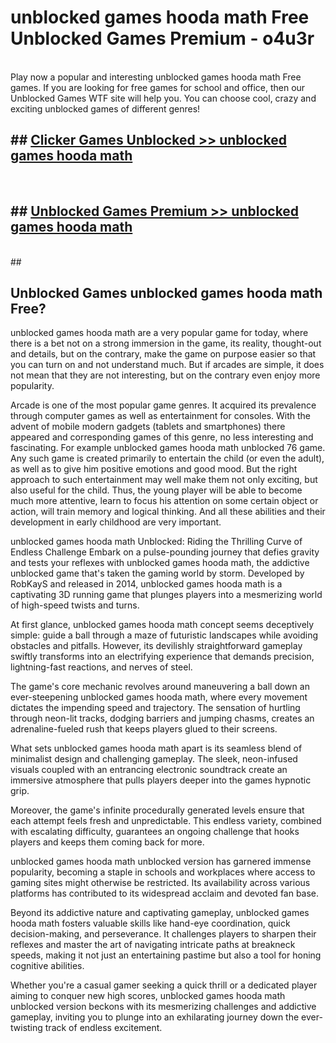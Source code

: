 # unblocked games hooda math Free Unblocked Games Premium - o4u3r <br>
<br>
Play now a popular and interesting unblocked games hooda math Free games. If you are looking for free games for school and office, then our Unblocked Games WTF site will help you. You can choose cool, crazy and exciting unblocked games of different genres!


## ##  [Clicker Games Unblocked >> unblocked games hooda math](http://freeplayer.one?title=unblocked_games_hooda_math&ref=M1)
  <br>

##  ## [Unblocked Games Premium >> unblocked games hooda math](http://freeplayer.one?title=unblocked_games_hooda_math&ref=M1)
  <br>
  ##



## Unblocked Games unblocked games hooda math Free?

unblocked games hooda math are a very popular game for today, where there is a bet not on a strong immersion in the game, its reality, thought-out and details, but on the contrary, make the game on purpose easier so that you can turn on and not understand much. But if arcades are simple, it does not mean that they are not interesting, but on the contrary even enjoy more popularity.

Arcade is one of the most popular game genres. It acquired its prevalence through computer games as well as entertainment for consoles. With the advent of mobile modern gadgets (tablets and smartphones) there appeared and corresponding games of this genre, no less interesting and fascinating. For example unblocked games hooda math unblocked 76 game. Any such game is created primarily to entertain the child (or even the adult), as well as to give him positive emotions and good mood. But the right approach to such entertainment may well make them not only exciting, but also useful for the child. Thus, the young player will be able to become much more attentive, learn to focus his attention on some certain object or action, will train memory and logical thinking. And all these abilities and their development in early childhood are very important.

unblocked games hooda math Unblocked: Riding the Thrilling Curve of Endless Challenge
Embark on a pulse-pounding journey that defies gravity and tests your reflexes with unblocked games hooda math, the addictive unblocked game that's taken the gaming world by storm. Developed by RobKayS and released in 2014, unblocked games hooda math is a captivating 3D running game that plunges players into a mesmerizing world of high-speed twists and turns.

At first glance, unblocked games hooda math concept seems deceptively simple: guide a ball through a maze of futuristic landscapes while avoiding obstacles and pitfalls. However, its devilishly straightforward gameplay swiftly transforms into an electrifying experience that demands precision, lightning-fast reactions, and nerves of steel.

The game's core mechanic revolves around maneuvering a ball down an ever-steepening unblocked games hooda math, where every movement dictates the impending speed and trajectory. The sensation of hurtling through neon-lit tracks, dodging barriers and jumping chasms, creates an adrenaline-fueled rush that keeps players glued to their screens.

What sets unblocked games hooda math apart is its seamless blend of minimalist design and challenging gameplay. The sleek, neon-infused visuals coupled with an entrancing electronic soundtrack create an immersive atmosphere that pulls players deeper into the games hypnotic grip.

Moreover, the game's infinite procedurally generated levels ensure that each attempt feels fresh and unpredictable. This endless variety, combined with escalating difficulty, guarantees an ongoing challenge that hooks players and keeps them coming back for more.

unblocked games hooda math unblocked version has garnered immense popularity, becoming a staple in schools and workplaces where access to gaming sites might otherwise be restricted. Its availability across various platforms has contributed to its widespread acclaim and devoted fan base.

Beyond its addictive nature and captivating gameplay, unblocked games hooda math fosters valuable skills like hand-eye coordination, quick decision-making, and perseverance. It challenges players to sharpen their reflexes and master the art of navigating intricate paths at breakneck speeds, making it not just an entertaining pastime but also a tool for honing cognitive abilities.

Whether you're a casual gamer seeking a quick thrill or a dedicated player aiming to conquer new high scores, unblocked games hooda math unblocked version beckons with its mesmerizing challenges and addictive gameplay, inviting you to plunge into an exhilarating journey down the ever-twisting track of endless excitement.
